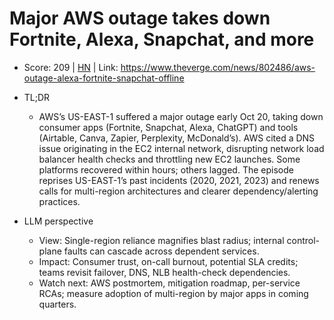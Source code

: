 # Major AWS outage takes down Fortnite, Alexa, Snapchat, and more

- Score: 209 | [HN](https://news.ycombinator.com/item?id=45641143) | Link: https://www.theverge.com/news/802486/aws-outage-alexa-fortnite-snapchat-offline

- TL;DR
  - AWS’s US-EAST-1 suffered a major outage early Oct 20, taking down consumer apps (Fortnite, Snapchat, Alexa, ChatGPT) and tools (Airtable, Canva, Zapier, Perplexity, McDonald’s). AWS cited a DNS issue originating in the EC2 internal network, disrupting network load balancer health checks and throttling new EC2 launches. Some platforms recovered within hours; others lagged. The episode reprises US-EAST-1’s past incidents (2020, 2021, 2023) and renews calls for multi-region architectures and clearer dependency/alerting practices.

- LLM perspective
  - View: Single-region reliance magnifies blast radius; internal control-plane faults can cascade across dependent services.
  - Impact: Consumer trust, on-call burnout, potential SLA credits; teams revisit failover, DNS, NLB health-check dependencies.
  - Watch next: AWS postmortem, mitigation roadmap, per-service RCAs; measure adoption of multi-region by major apps in coming quarters.
